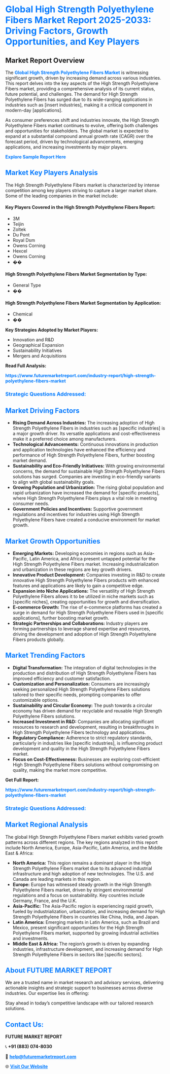 <h1 style="color: #007BFF;">Global High Strength Polyethylene Fibers Market Report 2025-2033: Driving Factors, Growth Opportunities, and Key Players</h1>

<section id="overview">
<h2>Market Report Overview</h2>
<p>The <a href="https://www.futuremarketreport.com/industry-report/high-strength-polyethylene-fibers-market" style="color: #007BFF; text-decoration: none;"><strong>Global High Strength Polyethylene Fibers Market</strong></a> is witnessing significant growth, driven by increasing demand across various industries. This report delves into the key aspects of the High Strength Polyethylene Fibers market, providing a comprehensive analysis of its current status, future potential, and challenges. The demand for High Strength Polyethylene Fibers has surged due to its wide-ranging applications in industries such as [insert industries], making it a critical component in modern-day [applications].</p>
<p>As consumer preferences shift and industries innovate, the High Strength Polyethylene Fibers market continues to evolve, offering both challenges and opportunities for stakeholders. The global market is expected to expand at a substantial compound annual growth rate (CAGR) over the forecast period, driven by technological advancements, emerging applications, and increasing investments by major players.</p>
</section>

<section id="overview">
<p><a href="https://www.futuremarketreport.com/request-sample/reportId=113750" style="color: #007BFF; text-decoration: none;"><strong>Explore Sample Report Here</strong></a></p>
</section>

<section id="key-players">
<h2 style="color: #007BFF;">Market Key Players Analysis</h2>
<p>The High Strength Polyethylene Fibers market is characterized by intense competition among key players striving to capture a larger market share. Some of the leading companies in the market include:</p>
<h4>Key Players Covered in the High Strength Polyethylene Fibers Report:</h4>
<ul><li>3M</li><li>Teijin</li><li>Zoltek</li><li>Du Pont</li><li>Royal Dsm</li><li>Owens Corning</li><li>Hexcel</li><li>Owens Corning</li><li>��</li></ul>
<h4>High Strength Polyethylene Fibers Market Segmentation by Type:</h4>
<ul><li>General Type</li><li>��</li></ul>

<h4>High Strength Polyethylene Fibers Market Segmentation by Application:</h4>
<ul><li>Chemical</li><li>��</li></ul>
<p><strong>Key Strategies Adopted by Market Players:</strong></p>
<ul>
<li>Innovation and R&D</li>
<li>Geographical Expansion</li>
<li>Sustainability Initiatives</li>
<li>Mergers and Acquisitions</li>
</ul>
</section>

<section>
<p><strong>Read Full Analysis: </strong></p><a href="https://www.futuremarketreport.com/industry-report/high-strength-polyethylene-fibers-market" style="color: #007BFF; text-decoration: none;"><strong>https://www.futuremarketreport.com/industry-report/high-strength-polyethylene-fibers-market</strong></a>
<h3 style="color: #007BFF;">Strategic Questions Addressed:</h3>
</section>

<section id="driving-factors">
<h2 style="color: #007BFF;">Market Driving Factors</h2>
<ul>
<li><strong>Rising Demand Across Industries:</strong> The increasing adoption of High Strength Polyethylene Fibers in industries such as [specific industries] is a major growth driver. Its versatile applications and cost-effectiveness make it a preferred choice among manufacturers.</li>
<li><strong>Technological Advancements:</strong> Continuous innovations in production and application technologies have enhanced the efficiency and performance of High Strength Polyethylene Fibers, further boosting market demand.</li>
<li><strong>Sustainability and Eco-Friendly Initiatives:</strong> With growing environmental concerns, the demand for sustainable High Strength Polyethylene Fibers solutions has surged. Companies are investing in eco-friendly variants to align with global sustainability goals.</li>
<li><strong>Growing Population and Urbanization:</strong> The rising global population and rapid urbanization have increased the demand for [specific products], where High Strength Polyethylene Fibers plays a vital role in meeting consumer needs.</li>
<li><strong>Government Policies and Incentives:</strong> Supportive government regulations and incentives for industries using High Strength Polyethylene Fibers have created a conducive environment for market growth.</li>
</ul>
</section>

<section id="growth-opportunities">
<h2 style="color: #007BFF;">Market Growth Opportunities</h2>
<ul>
<li><strong>Emerging Markets:</strong> Developing economies in regions such as Asia-Pacific, Latin America, and Africa present untapped potential for the High Strength Polyethylene Fibers market. Increasing industrialization and urbanization in these regions are key growth drivers.</li>
<li><strong>Innovative Product Development:</strong> Companies investing in R&D to create innovative High Strength Polyethylene Fibers products with enhanced features and applications are likely to gain a competitive edge.</li>
<li><strong>Expansion into Niche Applications:</strong> The versatility of High Strength Polyethylene Fibers allows it to be utilized in niche markets such as [specific niches], creating opportunities for growth and diversification.</li>
<li><strong>E-commerce Growth:</strong> The rise of e-commerce platforms has created a surge in demand for High Strength Polyethylene Fibers used in [specific applications], further boosting market growth.</li>
<li><strong>Strategic Partnerships and Collaborations:</strong> Industry players are forming partnerships to leverage shared expertise and resources, driving the development and adoption of High Strength Polyethylene Fibers products globally.</li>
</ul>
</section>

<section id="trending-factors">
<h2 style="color: #007BFF;">Market Trending Factors</h2>
<ul>
<li><strong>Digital Transformation:</strong> The integration of digital technologies in the production and distribution of High Strength Polyethylene Fibers has improved efficiency and customer satisfaction.</li>
<li><strong>Customization and Personalization:</strong> Consumers are increasingly seeking personalized High Strength Polyethylene Fibers solutions tailored to their specific needs, prompting companies to offer customizable options.</li>
<li><strong>Sustainability and Circular Economy:</strong> The push towards a circular economy has driven demand for recyclable and reusable High Strength Polyethylene Fibers solutions.</li>
<li><strong>Increased Investment in R&D:</strong> Companies are allocating significant resources to research and development, resulting in breakthroughs in High Strength Polyethylene Fibers technology and applications.</li>
<li><strong>Regulatory Compliance:</strong> Adherence to strict regulatory standards, particularly in industries like [specific industries], is influencing product development and quality in the High Strength Polyethylene Fibers market.</li>
<li><strong>Focus on Cost-Effectiveness:</strong> Businesses are exploring cost-efficient High Strength Polyethylene Fibers solutions without compromising on quality, making the market more competitive.</li>
</ul>
</section>

<section>
<p><strong>Get Full Report: </strong></p><a href="https://www.futuremarketreport.com/industry-report/high-strength-polyethylene-fibers-market" style="color: #007BFF; text-decoration: none;"><strong>https://www.futuremarketreport.com/industry-report/high-strength-polyethylene-fibers-market</strong></a>
<h3 style="color: #007BFF;">Strategic Questions Addressed:</h3>
</section>


<section id="regional-analysis">
<h2 style="color: #007BFF;">Market Regional Analysis</h2>
<p>The global High Strength Polyethylene Fibers market exhibits varied growth patterns across different regions. The key regions analyzed in this report include North America, Europe, Asia-Pacific, Latin America, and the Middle East & Africa:</p>
<ul>
<li><strong>North America:</strong> This region remains a dominant player in the High Strength Polyethylene Fibers market due to its advanced industrial infrastructure and high adoption of new technologies. The U.S. and Canada are leading markets in this region.</li>
<li><strong>Europe:</strong> Europe has witnessed steady growth in the High Strength Polyethylene Fibers market, driven by stringent environmental regulations and a focus on sustainability. Key countries include Germany, France, and the U.K.</li>
<li><strong>Asia-Pacific:</strong> The Asia-Pacific region is experiencing rapid growth, fueled by industrialization, urbanization, and increasing demand for High Strength Polyethylene Fibers in countries like China, India, and Japan.</li>
<li><strong>Latin America:</strong> Emerging markets in Latin America, such as Brazil and Mexico, present significant opportunities for the High Strength Polyethylene Fibers market, supported by growing industrial activities and investments.</li>
<li><strong>Middle East & Africa:</strong> The region’s growth is driven by expanding industries, infrastructure development, and increasing demand for High Strength Polyethylene Fibers in sectors like [specific sectors].</li>
</ul>
</section>

<footer>
<h2 style="color: #007BFF;">About FUTURE MARKET REPORT</h2>
<p>We are a trusted name in market research and advisory services, delivering actionable insights and strategic support to businesses across diverse industries. Our expertise lies in offering:</p>

<p>Stay ahead in today’s competitive landscape with our tailored research solutions.</p>

<h2 style="color: #007BFF;">Contact Us:</h2>
<p><strong>FUTURE MARKET REPORT</strong></p>
<p>📞 <strong>+91 (883) 074-8030</strong></p>
<p>📧 <strong><a href="mailto:help@futuremarketreport.com" style="color: #007BFF;">help@futuremarketreport.com</a></strong></p>
<p>🌐 <strong><a href="https://www.futuremarketreport.com/" style="color: #007BFF;">Visit Our Website</a></strong></p>
</footer>